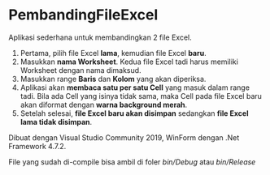 ﻿# PembandingFileExcel

Aplikasi sederhana untuk membandingkan 2 file Excel.

1. Pertama, pilih file Excel **lama**, kemudian file Excel **baru**.
2. Masukkan **nama Worksheet**. Kedua file Excel tadi harus memiliki Worksheet dengan nama dimaksud.
3. Masukkan range **Baris** dan **Kolom** yang akan diperiksa.
4. Aplikasi akan **membaca satu per satu Cell** yang masuk dalam range tadi. Bila ada Cell yang isinya tidak sama, maka Cell pada file Excel baru akan diformat dengan **warna background merah**.
5. Setelah selesai, **file Excel baru akan disimpan** sedangkan **file Excel lama tidak disimpan**.

Dibuat dengan Visual Studio Community 2019, WinForm dengan .Net Framework 4.7.2. 

File yang sudah di-compile bisa ambil di foler *bin/Debug* atau *bin/Release*